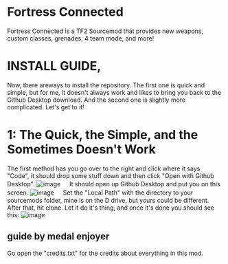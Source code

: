 # Fortress Connected

Fortress Connected is a TF2 Sourcemod that provides new weapons, custom classes, grenades, 4 team mode, and more!

# INSTALL GUIDE,
Now, there areways to install the repository. The first one is quick and simple, but for me, it doesn't always work and likes to bring you back to the Github Desktop download. And the second one is slightly more complicated. Let's get to it!

# 1: The Quick, the Simple, and the Sometimes Doesn't Work

The first method has you go over to the right and click where it says "Code", it should drop some stuff down and then click "Open with Github Desktop".
![image](https://github.com/user-attachments/assets/d039e48f-dc33-41b2-80b4-90c867568c11)
ㅤ
It should open up Github Desktop and put you on this screen.
![image](https://github.com/user-attachments/assets/692233cc-284d-4c6d-896e-934d4922db28)
ㅤ
Set the "Local Path" with the directory to your sourcemods folder, mine is on the D drive, but yours could be different. After that, hit clone. Let it do it's thing, and once it's done you should see this:
![image](https://github.com/user-attachments/assets/9e415e49-5bb7-4343-8c16-0458d1943c63)

guide by medal enjoyer
----------------------------------
Go open the "credits.txt" for the credits about everything in this mod.
